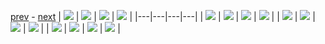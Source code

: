 
[prev](gal_6.md) - [next](gal_8.md)
| [![](../thumb/uncompressed_scenario_training_training.tfrecord-00130-of-01000.gif)](../vid/uncompressed_scenario_training_training.tfrecord-00130-of-01000.gif)  | [![](../thumb/uncompressed_scenario_training_training.tfrecord-00068-of-01000.gif)](../vid/uncompressed_scenario_training_training.tfrecord-00068-of-01000.gif)  | [![](../thumb/uncompressed_scenario_training_training.tfrecord-00197-of-01000.gif)](../vid/uncompressed_scenario_training_training.tfrecord-00197-of-01000.gif)  | [![](../thumb/uncompressed_scenario_training_training.tfrecord-00115-of-01000.gif)](../vid/uncompressed_scenario_training_training.tfrecord-00115-of-01000.gif)  |
|---|---|---|---|
| [![](../thumb/uncompressed_scenario_training_training.tfrecord-00144-of-01000.gif)](../vid/uncompressed_scenario_training_training.tfrecord-00144-of-01000.gif)  | [![](../thumb/uncompressed_scenario_training_training.tfrecord-00074-of-01000.gif)](../vid/uncompressed_scenario_training_training.tfrecord-00074-of-01000.gif)  | [![](../thumb/uncompressed_scenario_training_training.tfrecord-00054-of-01000.gif)](../vid/uncompressed_scenario_training_training.tfrecord-00054-of-01000.gif)  | [![](../thumb/uncompressed_scenario_training_training.tfrecord-00083-of-01000.gif)](../vid/uncompressed_scenario_training_training.tfrecord-00083-of-01000.gif)  |
| [![](../thumb/uncompressed_scenario_training_training.tfrecord-00012-of-01000.gif)](../vid/uncompressed_scenario_training_training.tfrecord-00012-of-01000.gif)  | [![](../thumb/uncompressed_scenario_training_training.tfrecord-00171-of-01000.gif)](../vid/uncompressed_scenario_training_training.tfrecord-00171-of-01000.gif)  | [![](../thumb/uncompressed_scenario_training_training.tfrecord-00169-of-01000.gif)](../vid/uncompressed_scenario_training_training.tfrecord-00169-of-01000.gif)  | [![](../thumb/uncompressed_scenario_training_training.tfrecord-00072-of-01000.gif)](../vid/uncompressed_scenario_training_training.tfrecord-00072-of-01000.gif)  |
| [![](../thumb/uncompressed_scenario_training_training.tfrecord-00090-of-01000.gif)](../vid/uncompressed_scenario_training_training.tfrecord-00090-of-01000.gif)  | [![](../thumb/uncompressed_scenario_training_training.tfrecord-00152-of-01000.gif)](../vid/uncompressed_scenario_training_training.tfrecord-00152-of-01000.gif)  | [![](../thumb/uncompressed_scenario_training_training.tfrecord-00148-of-01000.gif)](../vid/uncompressed_scenario_training_training.tfrecord-00148-of-01000.gif)  | [![](../thumb/uncompressed_scenario_training_training.tfrecord-00016-of-01000.gif)](../vid/uncompressed_scenario_training_training.tfrecord-00016-of-01000.gif)  |
